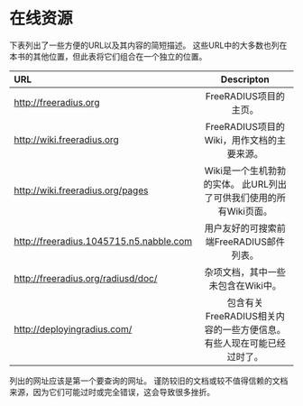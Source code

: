 # 在线资源
下表列出了一些方便的URL以及其内容的简短描述。 这些URL中的大多数也列在本书的其他位置，但此表将它们组合在一个独立的位置。

|URL|Descripton|
|:-|:-:|
|http://freeradius.org|FreeRADIUS项目的主页。|
|http://wiki.freeradius.org|FreeRADIUS项目的Wiki，用作文档的主要来源。|
|http://wiki.freeradius.org/pages|Wiki是一个生机勃勃的实体。 此URL列出了可供我们使用的所有Wiki页面。|
|http://freeradius.1045715.n5.nabble.com |用户友好的可搜索前端FreeRADIUS邮件列表。|
|http://freeradius.org/radiusd/doc/|杂项文档，其中一些未包含在Wiki中。|
|http://deployingradius.com/|包含有关FreeRADIUS相关内容的一些方便信息。 有些人现在可能已经过时了。|

列出的网址应该是第一个要查询的网址。 谨防较旧的文档或较不值得信赖的文档来源，因为它们可能过时或完全错误，这会导致很多挫折。












